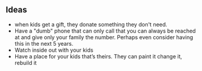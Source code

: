 ## Ideas
- when kids get a gift, they donate something they don't need. 
- Have a "dumb" phone that can only call that you can always be reached at and give only your family the number. Perhaps even consider having this in the next 5 years.
- Watch inside out with your kids
- Have a place for your kids that’s theirs. They can paint it change it, rebuild it 